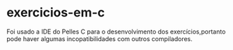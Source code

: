 # exercicios-em-c
Foi usado a IDE do Pelles C para o desenvolvimento dos exercícios,portanto pode haver algumas incopatibilidades com outros compiladores.
